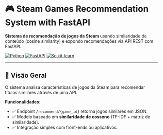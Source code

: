 # 🎮 Steam Games Recommendation System with FastAPI  

**Sistema de recomendação de jogos da Steam** usando similaridade de conteúdo (cosine similarity) e expondo recomendações via API REST com FastAPI.  

[![Python](https://img.shields.io/badge/Python-3.9%2B-blue)](https://www.python.org/)
[![FastAPI](https://img.shields.io/badge/FastAPI-0.68.0-green)](https://fastapi.tiangolo.com/)
[![Scikit-learn](https://img.shields.io/badge/scikit--learn-1.0.2-orange)](https://scikit-learn.org/)  

---

## 📌 Visão Geral  
O sistema analisa características de jogos da Steam para recomendar títulos similares através de uma API.  

**Funcionalidades**:  
- ✅ Endpoint `/recommend/{game_id}` retorna jogos similares em JSON.  
- ✅ Modelo baseado em **similaridade de cosseno** (TF-IDF + matriz de similaridade).  
- ✅ Integração simples com front-ends ou aplicativos.  
